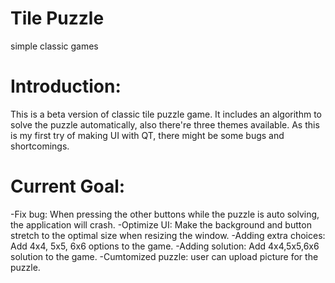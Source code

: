 # Tile Puzzle
simple classic games

# Introduction:
This is a beta version of classic tile puzzle game.
It includes an algorithm to solve the puzzle automatically, also there're three themes available.
As this is my first try of making UI with QT, there might be some bugs and shortcomings.

# Current Goal:
-Fix bug: When pressing the other buttons while the puzzle is auto solving, the application will crash.
-Optimize UI: Make the background and button stretch to the optimal size when resizing the window.
-Adding extra choices: Add 4x4, 5x5, 6x6 options to the game.
-Adding solution: Add 4x4,5x5,6x6 solution to the game.
-Cumtomized puzzle: user can upload picture for the puzzle.
